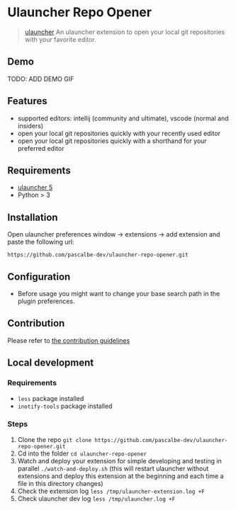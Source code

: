 # Ulauncher Repo Opener

> [ulauncher](https://ulauncher.io/) An ulauncher extension to open your local git repositories with your favorite editor.

## Demo

TODO: ADD DEMO GIF

## Features

- supported editors: intellij (community and ultimate), vscode (normal and insiders)
- open your local git repositories quickly with your recently used editor
- open your local git repositories quickly with a shorthand for your preferred editor

## Requirements

- [ulauncher 5](https://ulauncher.io/)
- Python > 3

## Installation

Open ulauncher preferences window -> extensions -> add extension and paste the following url:

`https://github.com/pascalbe-dev/ulauncher-repo-opener.git`

## Configuration

- Before usage you might want to change your base search path in the plugin preferences.

## Contribution

Please refer to [the contribution guidelines](./CONTRIBUTING.md)

## Local development

### Requirements

- `less` package installed
- `inotify-tools` package installed

### Steps

1. Clone the repo `git clone https://github.com/pascalbe-dev/ulauncher-repo-opener.git`
2. Cd into the folder `cd ulauncher-repo-opener`
3. Watch and deploy your extension for simple developing and testing in parallel `./watch-and-deploy.sh` (this will restart ulauncher without extensions and deploy this extension at the beginning and each time a file in this directory changes)
4. Check the extension log `less /tmp/ulauncher-extension.log +F`
5. Check ulauncher dev log `less /tmp/ulauncher.log +F`

